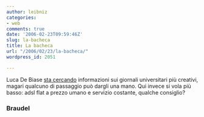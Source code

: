```yaml
---
author: leibniz
categories:
- web
comments: true
date: '2006-02-23T09:59:46Z'
slug: la-bacheca
title: La bacheca
url: "/2006/02/23/la-bacheca/"
wordpress_id: 2051

---
```

Luca De Biase [sta cercando](http://blog.debiase.com/categories/braudel/2006/02/23.html#a787) informazioni sui giornali universitari più creativi, magari qualcuno di passaggio può dargli una mano. Qui invece si vola più basso: adsl flat a prezzo umano e servizio costante, qualche consiglio?


### Braudel
